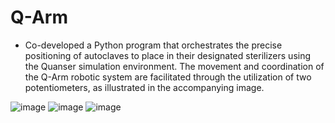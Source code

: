 # Q-Arm
 - Co-developed a Python program that orchestrates the precise positioning of autoclaves to place in their designated sterilizers using the Quanser simulation environment. The movement and coordination of the Q-Arm robotic system are facilitated through the utilization of two potentiometers, as illustrated in the accompanying image.
 
![image](https://github.com/JadenAntM/Q-Arm/assets/144370058/23bb856c-a352-4efc-95e1-4430c3128835)
![image](https://github.com/JadenAntM/Q-Arm/assets/144370058/26af8df6-035d-41b2-b786-ff90ece5e793)
![image](https://github.com/JadenAntM/Q-Arm/assets/144370058/b599a365-c707-449f-ad3e-742f9fdbe1fb)


